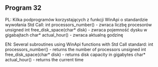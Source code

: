 ## Program 32

PL: Kilka podprogramów korzystających z funkcji WinApi o standardzie wywołania Std Call:
	int processors_number() - zwraca liczbę procesorów
	unsigned int free_disk_space(char* disk) - zwraca pojemność dysku w gigabajtach
	char* actual_hour() - zwraca aktualną godzinę
	
EN: Several subroutines using WinApi functions with Std Call standard:
	int processors_number() - returns the number of processors
	unsigned int free_disk_space(char* disk) - returns disk capacity in gigabytes
	char* actual_hour() - returns the current time